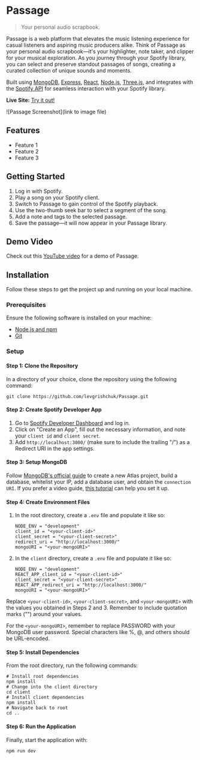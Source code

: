 # Passage

> Your personal audio scrapbook.

Passage is a web platform that elevates the music listening experience for casual listeners and aspiring music producers alike. Think of Passage as your personal audio scrapbook—it's your highlighter, note taker, and clipper for your musical exploration. As you journey through your Spotify library, you can select and preserve standout passages of songs, creating a curated collection of unique sounds and moments.

Built using [MongoDB](link), [Express](link), [React](link), [Node.js](link), [Three.js](link), and integrates with the [Spotify API](link) for seamless interaction with your Spotify library.

**Live Site:** [Try it out!](link)

![Passage Screenshot](link to image file)

## Features
- Feature 1
- Feature 2
- Feature 3

## Getting Started
1. Log in with Spotify.
2. Play a song on your Spotify client.
3. Switch to Passage to gain control of the Spotify playback.
4. Use the two-thumb seek bar to select a segment of the song.
5. Add a note and tags to the selected passage.
6. Save the passage—it will now appear in your Passage library.

## Demo Video
Check out this [YouTube video](link) for a demo of Passage.

## Installation

Follow these steps to get the project up and running on your local machine.

### Prerequisites

Ensure the following software is installed on your machine:

- [Node.js and npm](https://nodejs.org/en/download/)
- [Git](https://git-scm.com/downloads)

### Setup

#### Step 1: Clone the Repository

In a directory of your choice, clone the repository using the following command:

```shell
git clone https://github.com/levgrishchuk/Passage.git
```

#### Step 2: Create Spotify Developer App

1. Go to [Spotify Developer Dashboard](https://developer.spotify.com/dashboard/applications) and log in.
2. Click on "Create an App", fill out the necessary information, and note your `client id` and `client secret`.
3. Add `http://localhost:3000/` (make sure to include the trailing "/") as a Redirect URI in the app settings.

#### Step 3: Setup MongoDB

Follow [MongoDB's official guide](https://docs.mongodb.com/manual/installation/) to create a new Atlas project, build a database, whitelist your IP, add a database user, and obtain the `connection URI`. If you prefer a video guide, [this tutorial](https://www.youtube.com/watch?v=KKyag6t98g8) can help you set it up.

#### Step 4: Create Environment Files

1. In the root directory, create a `.env` file and populate it like so:
    ```shell
    NODE_ENV = "development"
    client_id = "<your-client-id>"
    client_secret = "<your-client-secret>"
    redirect_uri = "http://localhost:3000/"
    mongoURI = "<your-mongoURI>"
    ```
2. In the `client` directory, create a `.env` file and populate it like so:
    ```shell
    NODE_ENV = "development"
    REACT_APP_client_id = "<your-client-id>"
    client_secret = "<your-client-secret>"
    REACT_APP_redirect_uri = "http://localhost:3000/"
    mongoURI = "<your-mongoURI>"
    ```
Replace `<your-client-id>`, `<your-client-secret>`, and `<your-mongoURI>` with the values you obtained in Steps 2 and 3. Remember to include quotation marks ("") around your values.

For the `<your-mongoURI>`, remember to replace PASSWORD with your MongoDB user password. Special characters like %, @, and others should be URL-encoded.

#### Step 5: Install Dependencies

From the root directory, run the following commands:

```shell
# Install root dependencies
npm install
# Change into the client directory
cd client
# Install client dependencies
npm install
# Navigate back to root
cd ..
```

#### Step 6: Run the Application

Finally, start the application with:

```shell
npm run dev
```

